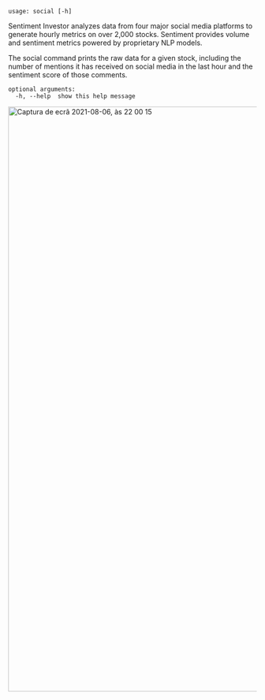 ```
usage: social [-h]
```

Sentiment Investor analyzes data from four major social media platforms to generate hourly metrics on over 2,000 stocks. Sentiment provides volume and sentiment metrics powered by proprietary NLP models.

The social command prints the raw data for a given stock, including the number of mentions it has received on social media in the last hour and the sentiment score of those comments.

```
optional arguments:
  -h, --help  show this help message
```

<img width="1186" alt="Captura de ecrã 2021-08-06, às 22 00 15" src="https://user-images.githubusercontent.com/25267873/128570633-14bf8855-59ad-4ba2-a116-777b299c083c.png">
